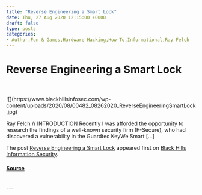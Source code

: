 ```yaml
---
title: "Reverse Engineering a Smart Lock"
date: Thu, 27 Aug 2020 12:15:00 +0000
draft: false
type: posts
categories: 
- Author,Fun & Games,Hardware Hacking,How-To,Informational,Ray Felch
---
```

# Reverse Engineering a Smart Lock

<br/>

<br/>
![](https://www.blackhillsinfosec.com/wp-content/uploads/2020/08/00482_08262020_ReverseEngineeringSmartLock.jpg)

Ray Felch // INTRODUCTION Recently I was afforded the opportunity to research the findings of a well-known security firm (F-Secure), who had discovered a vulnerability in the Guardtec KeyWe Smart \[…\]

The post [Reverse Engineering a Smart Lock](https://www.blackhillsinfosec.com/reverse-engineering-a-smart-lock/) appeared first on [Black Hills Information Security](https://www.blackhillsinfosec.com).

#### [Source](https://www.blackhillsinfosec.com/reverse-engineering-a-smart-lock/)

<br/>
---
